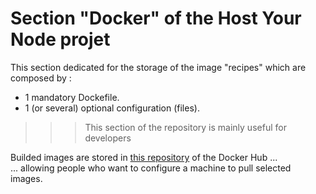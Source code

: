 Section "Docker" of the Host Your Node projet
==
This section dedicated for the storage of the image "recipes" which are composed by :
* 1 mandatory Dockefile. 
* 1 (or several) optional configuration (files). 

>>> This section of the repository is mainly useful for developers

Builded images are stored in <A href="https://hub.docker.com/u/hostyournode/">this repository</A> of the Docker Hub ...   
... allowing people who want to configure a machine to pull selected images.
